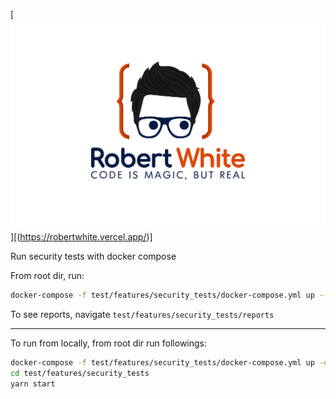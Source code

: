 [![N|Solid](https://raw.githubusercontent.com/robertwhite37/robertwhite37/main/3.png)][(https://robertwhite.vercel.app/)]

Run security tests with docker compose

From root dir, run:

```bash
docker-compose -f test/features/security_tests/docker-compose.yml up --build -d
```

To see reports, navigate `test/features/security_tests/reports`

---

To run from locally, from root dir run followings:

```bash
docker-compose -f test/features/security_tests/docker-compose.yml up -d owsapzap
cd test/features/security_tests
yarn start
```
